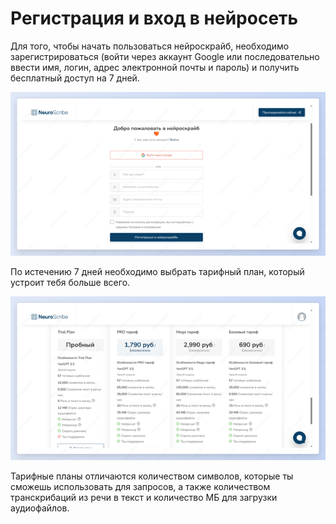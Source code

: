 # Регистрация и вход в нейросеть

Для того, чтобы начать пользоваться нейроскрайб, необходимо зарегистрироваться (войти через аккаунт Google или последовательно ввести имя, логин, адрес электронной почты и пароль) и получить бесплатный доступ на 7 дней.


![img](_media/1.png)


По истечению 7 дней необходимо выбрать тарифный план, который устроит тебя больше всего.


![img](_media/2.png)


Тарифные планы отличаются количеством символов, которые ты сможешь использовать для запросов, а также количеством транскрибаций из речи в текст и количество МБ для загрузки аудиофайлов.